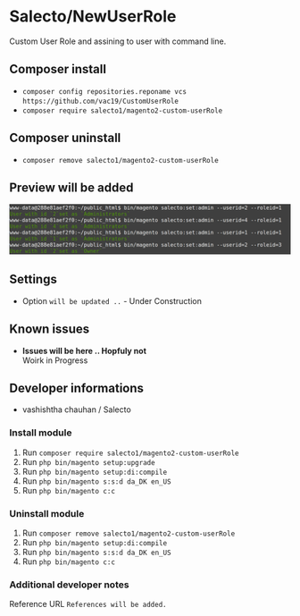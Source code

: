 # Salecto/NewUserRole

Custom User Role and assining to user with command line.

## Composer install

- `composer config repositories.reponame vcs https://github.com/vac19/CustomUserRole`
- `composer require salecto1/magento2-custom-userRole`

## Composer uninstall

- `composer remove salecto1/magento2-custom-userRole`

## Preview will be added

![command](/readme-images/command.png "command")


## Settings

- Option `will be updated ..` - Under Construction

## Known issues

- **Issues will be here .. Hopfuly not**\
  Woirk in Progress

## Developer informations
- vashishtha chauhan / Salecto

### Install module
1. Run `composer require salecto1/magento2-custom-userRole`
2. Run `php bin/magento setup:upgrade`
3. Run `php bin/magento setup:di:compile`
4. Run `php bin/magento s:s:d da_DK en_US`
5. Run `php bin/magento c:c`

### Uninstall module
1. Run `composer remove salecto1/magento2-custom-userRole`
2. Run `php bin/magento setup:di:compile`
3. Run `php bin/magento s:s:d da_DK en_US`
4. Run `php bin/magento c:c`

### Additional developer notes
Reference URL `References will be added.`
